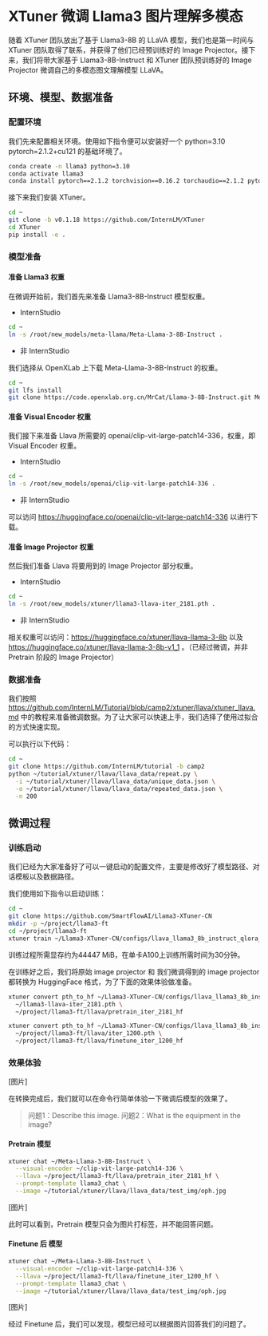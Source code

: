 # XTuner 微调 Llama3 图片理解多模态

随着 XTuner 团队放出了基于 Llama3-8B 的 LLaVA 模型，我们也是第一时间与 XTuner 团队取得了联系，并获得了他们已经预训练好的 Image Projector。接下来，我们将带大家基于 Llama3-8B-Instruct 和 XTuner 团队预训练好的 Image Projector 微调自己的多模态图文理解模型 LLaVA。

## 环境、模型、数据准备

### 配置环境

我们先来配置相关环境。使用如下指令便可以安装好一个 python=3.10 pytorch=2.1.2+cu121 的基础环境了。

```bash
conda create -n llama3 python=3.10
conda activate llama3
conda install pytorch==2.1.2 torchvision==0.16.2 torchaudio==2.1.2 pytorch-cuda=12.1 -c pytorch -c nvidia
```
接下来我们安装 XTuner。

```bash
cd ~
git clone -b v0.1.18 https://github.com/InternLM/XTuner
cd XTuner
pip install -e .
```

### 模型准备

#### 准备 Llama3 权重

在微调开始前，我们首先来准备 Llama3-8B-Instruct 模型权重。

- InternStudio

```bash
cd ~
ln -s /root/new_models/meta-llama/Meta-Llama-3-8B-Instruct .
```
- 非 InternStudio

我们选择从 OpenXLab 上下载 Meta-Llama-3-8B-Instruct 的权重。

```bash
cd ~
git lfs install
git clone https://code.openxlab.org.cn/MrCat/Llama-3-8B-Instruct.git Meta-Llama-3-8B-Instruct
```

#### 准备 Visual Encoder 权重

我们接下来准备 Llava 所需要的 openai/clip-vit-large-patch14-336，权重，即 Visual Encoder 权重。

- InternStudio
  
```bash
cd ~
ln -s /root/new_models/openai/clip-vit-large-patch14-336 .
```

- 非 InternStudio

可以访问 https://huggingface.co/openai/clip-vit-large-patch14-336 以进行下载。


#### 准备 Image Projector 权重

然后我们准备 Llava 将要用到的 Image Projector 部分权重。

- InternStudio

```bash
cd ~
ln -s /root/new_models/xtuner/llama3-llava-iter_2181.pth .
```

- 非 InternStudio

相关权重可以访问：https://huggingface.co/xtuner/llava-llama-3-8b 以及 https://huggingface.co/xtuner/llava-llama-3-8b-v1_1 。（已经过微调，并非 Pretrain 阶段的 Image Projector）

### 数据准备

我们按照 https://github.com/InternLM/Tutorial/blob/camp2/xtuner/llava/xtuner_llava.md 中的教程来准备微调数据。为了让大家可以快速上手，我们选择了使用过拟合的方式快速实现。

可以执行以下代码：

```bash
cd ~
git clone https://github.com/InternLM/tutorial -b camp2
python ~/tutorial/xtuner/llava/llava_data/repeat.py \
  -i ~/tutorial/xtuner/llava/llava_data/unique_data.json \
  -o ~/tutorial/xtuner/llava/llava_data/repeated_data.json \
  -n 200
```

## 微调过程

### 训练启动

我们已经为大家准备好了可以一键启动的配置文件，主要是修改好了模型路径、对话模板以及数据路径。

我们使用如下指令以启动训练：

```bash
cd ~
git clone https://github.com/SmartFlowAI/Llama3-XTuner-CN
mkdir -p ~/project/llama3-ft
cd ~/project/llama3-ft
xtuner train ~/Llama3-XTuner-CN/configs/llava_llama3_8b_instruct_qlora_clip_vit_large_p14_336_lora_e1_finetune.py --work_dir ~/project/llama3-ft/llava --deepspeed deepspeed_zero2
```

训练过程所需显存约为44447 MiB，在单卡A100上训练所需时间为30分钟。

在训练好之后，我们将原始 image projector 和 我们微调得到的 image projector 都转换为 HuggingFace 格式，为了下面的效果体验做准备。

```bash
xtuner convert pth_to_hf ~/Llama3-XTuner-CN/configs/llava_llama3_8b_instruct_qlora_clip_vit_large_p14_336_lora_e1_finetune.py \
  ~/llama3-llava-iter_2181.pth \
  ~/project/llama3-ft/llava/pretrain_iter_2181_hf

xtuner convert pth_to_hf ~/Llama3-XTuner-CN/configs/llava_llama3_8b_instruct_qlora_clip_vit_large_p14_336_lora_e1_finetune.py \
  ~/project/llama3-ft/llava/iter_1200.pth \
  ~/project/llama3-ft/llava/finetune_iter_1200_hf
```

### 效果体验

[图片]

在转换完成后，我们就可以在命令行简单体验一下微调后模型的效果了。

> 问题1：Describe this image.
> 问题2：What is the equipment in the image?

#### Pretrain 模型

```bash
xtuner chat ~/Meta-Llama-3-8B-Instruct \
  --visual-encoder ~/clip-vit-large-patch14-336 \
  --llava ~/project/llama3-ft/llava/pretrain_iter_2181_hf \
  --prompt-template llama3_chat \
  --image ~/tutorial/xtuner/llava/llava_data/test_img/oph.jpg
```

[图片]

此时可以看到，Pretrain 模型只会为图片打标签，并不能回答问题。

#### Finetune 后 模型

```bash
xtuner chat ~/Meta-Llama-3-8B-Instruct \
  --visual-encoder ~/clip-vit-large-patch14-336 \
  --llava ~/project/llama3-ft/llava/finetune_iter_1200_hf \
  --prompt-template llama3_chat \
  --image ~/tutorial/xtuner/llava/llava_data/test_img/oph.jpg
```

[图片]

经过 Finetune 后，我们可以发现，模型已经可以根据图片回答我们的问题了。
